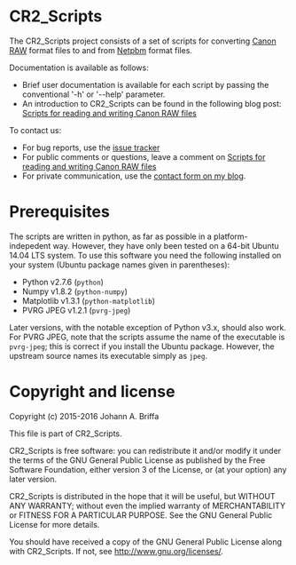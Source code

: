 # CR2_Scripts

The CR2_Scripts project consists of a set of scripts for converting
[Canon RAW](http://lclevy.free.fr/cr2/) format files to and from
[Netpbm](http://netpbm.sourceforge.net/) format files.

Documentation is available as follows:
- Brief user documentation is available for each script by passing the
   conventional '-h' or '--help' parameter.
- An introduction to CR2_Scripts can be found in the following blog post:
   [Scripts for reading and writing Canon RAW files](https://jabriffa.wordpress.com/2016/01/21/scripts-for-reading-and-writing-canon-raw-files/)

To contact us:
- For bug reports, use the [issue tracker](https://github.com/jbresearch/cr2_scripts/issues)
- For public comments or questions, leave a comment on [Scripts for reading and writing Canon RAW files](https://jabriffa.wordpress.com/2016/01/21/scripts-for-reading-and-writing-canon-raw-files/)
- For private communication, use the [contact form on my blog](https://jabriffa.wordpress.com/about/).

# Prerequisites

The scripts are written in python, as far as possible in a platform-indepedent
way. However, they have only been tested on a 64-bit Ubuntu 14.04 LTS system.
To use this software you need the following installed on your system (Ubuntu
package names given in parentheses):

- Python v2.7.6 (`python`)
- Numpy v1.8.2 (`python-numpy`)
- Matplotlib v1.3.1 (`python-matplotlib`)
- PVRG JPEG v1.2.1 (`pvrg-jpeg`)

Later versions, with the notable exception of Python v3.x, should also work.
For PVRG JPEG, note that the scripts assume the name of the executable is
`pvrg-jpeg`; this is correct if you install the Ubuntu package.
However, the upstream source names its executable simply as `jpeg`.

# Copyright and license

Copyright (c) 2015-2016 Johann A. Briffa

This file is part of CR2_Scripts.

CR2_Scripts is free software: you can redistribute it and/or modify
it under the terms of the GNU General Public License as published by
the Free Software Foundation, either version 3 of the License, or
(at your option) any later version.

CR2_Scripts is distributed in the hope that it will be useful,
but WITHOUT ANY WARRANTY; without even the implied warranty of
MERCHANTABILITY or FITNESS FOR A PARTICULAR PURPOSE.  See the
GNU General Public License for more details.

You should have received a copy of the GNU General Public License
along with CR2_Scripts.  If not, see <http://www.gnu.org/licenses/>.
